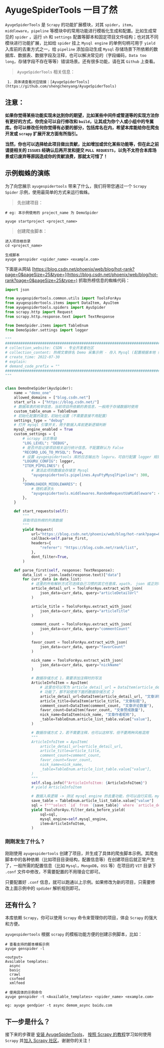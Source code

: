 # AyugeSpiderTools 一目了然

`AyugeSpiderTools` 是 `Scrapy` 的功能扩展模块，对其 `spider`，`item`，`middleware`，`pipeline` 等模块中的常用功能进行模板化生成和配置。比如生成常见的 `spider` ，运行 `sh` 和 `settings` 配置等脚本和固定项目文件结构；也对其不同模块进行功能扩展，比如给 `spider` 挂上 `Mysql engine` 的单例句柄可用于 `yield` 入库前的去重方式之一，给 `pipeline` 添加自动生成 `Mysql` 存储场景下所依赖的数据库、数据表、数据字段及注释，也可以解决常见的（字段编码，`Data too long`，存储字段不存在等等）错误场景。还有很多功能，请在其 `Github` 上查看。

> `AyugeSpiderTools` 相关信息：

```shell
 1. 具体请查看对应链接：[AyugeSpiderTools](https://github.com/shengchenyang/AyugeSpiderTools)
```

## 注意：

**如果你觉得某些功能实现未达到你的期望，比如某些中间件或管道等的实现方法你有更好的方式，你完全可以自行修改和 `build`，让其成为你个人或小组中的专属库。你可以修改任何你觉得有必要的部分，包括库名在内，希望本库能给你在爬虫开发或 `scrapy` 扩展开发方面有所指引。**

**当然，你也可以选择给此项目做出贡献，比如增加或优化某些功能等，但在此之前请提相关的 `ISSUES` 经确认后再开发和提交 `PULL REQUESTS`，以免不太符合本库场景或已废弃等原因造成你的贡献浪费，那就太可惜了！**

## 示例蜘蛛的演练

为了向您展示 `ayugespidertools` 带来了什么，我们将带您通过一个 `Scrapy Spider` 示例，使用最简单的方式来运行蜘蛛。

> 先创建项目：

```shell
# eg: 本示例使用的 project_name 为 DemoSpider

ayuge startproject <project_name>
```

> 创建爬虫脚本：

```shell
进入项目根目录
cd <project_name>

生成脚本
ayuge genspider <spider_name> <example.com>
```

下面是从网站 [https://blog.csdn.net/phoenix/web/blog/hot-rank?page=0&pageSize=25&type=](https://blog.csdn.net/phoenix/web/blog/hot-rank?page=0&pageSize=25&type=) 抓取热榜信息的蜘蛛代码：

```python
import json

from ayugespidertools.common.utils import ToolsForAyu
from ayugespidertools.items import DataItem, AyuItem
from ayugespidertools.spiders import AyuSpider
from scrapy.http import Request
from scrapy.http.response.text import TextResponse

from DemoSpider.items import TableEnum
from DemoSpider.settings import logger

"""
########################################################################################################################
# collection_website: CSDN - 专业开发者社区
# collection_content: 热榜文章排名 Demo 采集示例 - 存入 Mysql (配置根据本地 settings 的 LOCAL_MYSQL_CONFIG 中取值)
# create_time: 2022-07-30
# explain:
# demand_code_prefix = ""
########################################################################################################################
"""


class DemoOneSpider(AyuSpider):
    name = "demo_one"
    allowed_domains = ["blog.csdn.net"]
    start_urls = ["https://blog.csdn.net/"]
    # 数据库表的枚举信息，当前项目所依赖的表信息，一般用于存储数据时使用
    custom_table_enum = TableEnum
    # 初始化配置的类型，初始化设置（不需要直接不用配置）
    settings_type = "debug"
    # 打开 mysql 引擎开关，用于数据入库前更新逻辑判断
    mysql_engine_enabled = True
    custom_settings = {
        # scrapy 日志等级
        "LOG_LEVEL": "DEBUG",
        # 是否开启记录项目相关运行统计信息。不配置默认为 False
        "RECORD_LOG_TO_MYSQL": True,
        # 设置 ayugespidertools 库的日志输出为 loguru，可自行配置 logger 规则来管理项目日志。若不配置此项，库日志只会在控制台上打印
        "LOGURU_CONFIG": logger,
        "ITEM_PIPELINES": {
            # 激活此项则数据会存储至 Mysql
            "ayugespidertools.pipelines.AyuFtyMysqlPipeline": 300,
        },
        "DOWNLOADER_MIDDLEWARES": {
            # 随机请求头
            "ayugespidertools.middlewares.RandomRequestUaMiddleware": 400,
        },
    }

    def start_requests(self):
        """
        获取项目热榜的列表数据
        """
        yield Request(
            url="https://blog.csdn.net/phoenix/web/blog/hot-rank?page=0&pageSize=25&type=",
            callback=self.parse_first,
            headers={
                "referer": "https://blog.csdn.net/rank/list",
            },
            dont_filter=True,
        )

    def parse_first(self, response: TextResponse):
        data_list = json.loads(response.text)["data"]
        for curr_data in data_list:
            # 这里的所有解析方式可选择自己习惯的其它任意库，xpath， json 或正则等等。
            article_detail_url = ToolsForAyu.extract_with_json(
                json_data=curr_data, query="articleDetailUrl"
            )

            article_title = ToolsForAyu.extract_with_json(
                json_data=curr_data, query="articleTitle"
            )

            comment_count = ToolsForAyu.extract_with_json(
                json_data=curr_data, query="commentCount"
            )

            favor_count = ToolsForAyu.extract_with_json(
                json_data=curr_data, query="favorCount"
            )

            nick_name = ToolsForAyu.extract_with_json(
                json_data=curr_data, query="nickName"
            )

            # 数据存储方式 1，需要添加注释时的写法
            ArticleInfoItem = AyuItem(
                # 这里也可以写为 article_detail_url = DataItem(article_detail_url)，但没有注释
                # 功能了，那不如使用下面的数据存储方式 2
                article_detail_url=DataItem(article_detail_url, "文章详情链接"),
                article_title=DataItem(article_title, "文章标题"),
                comment_count=DataItem(comment_count, "文章评论数量"),
                favor_count=DataItem(favor_count, "文章赞成数量"),
                nick_name=DataItem(nick_name, "文章作者昵称"),
                _table=TableEnum.article_list_table.value["value"],
            )

            # 数据存储方式 2，若不需要注释，也可以这样写，但不要两种风格混用
            """
            ArticleInfoItem = AyuItem(
                article_detail_url=article_detail_url,
                article_title=article_title,
                comment_count=comment_count,
                favor_count=favor_count,
                nick_name=nick_name,
                _table=TableEnum.article_list_table.value["value"],
            )
            """
            self.slog.info(f"ArticleInfoItem: {ArticleInfoItem}")
            # yield ArticleInfoItem

            # 数据入库逻辑 -> 测试 mysql_engine 的去重功能，你可以自行实现。mysql_engine 也已经给你了
            save_table = TableEnum.article_list_table.value["value"]
            sql = f"""select `id` from `{save_table}` where `article_detail_url` = "{article_detail_url}" limit 1"""
            yield ToolsForAyu.filter_data_before_yield(
                sql=sql,
                mysql_engine=self.mysql_engine,
                item=ArticleInfoItem,
            )
```

### 刚刚发生了什么？

刚刚使用 `ayugespidertools` 创建了项目，并生成了具体的爬虫脚本示例。其爬虫脚本中的各种依赖（比如项目目录结构，配置信息等）在创建项目后就正常产生了，一般所需的配置信息（比如 `Mysql`，`MongoDB`，`OSS` 等）在项目的 `VIT` 目录下 `.conf` 文件中修改，不需要配置的不用理会它即可。

只要配置好 `.conf` 信息，就可以跑通以上示例。如果修改为新的项目，只需要修改上面示例中的 `spdider` 解析规则即可。

## 还有什么？

本库依赖 `Scrapy`，你可以使用 `Scrapy` 命令来管理你的项目，体会 `Scrapy` 的强大和方便。

`ayugespidertools` 根据 `scrapy` 的模板功能方便的创建示例脚本，比如：

```shell
# 查看支持的脚本模板示例
ayuge genspider -l

<output>
Available templates:
  async
  basic
  crawl
  csvfeed
  xmlfeed

# 使用具体的示例命令
ayuge genspider -t <Available_templates> <spider_name> <example.com>

eg: ayuge gendpier -t async demom_async baidu.com
```

## 下一步是什么？

接下来的步骤是 [安装 AyugeSpiderTools](https://docs.scrapy.org/en/latest/intro/install.html#intro-install)， [按照 Scrapy 的教程](https://docs.scrapy.org/en/latest/intro/tutorial.html#intro-tutorial)学习如何使用 `Scrapy` 并[加入 Scrapy 社区](https://scrapy.org/community/)。谢谢你的关注！
